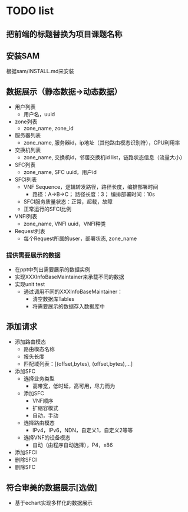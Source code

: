 # TODO list
## 把前端的标题替换为项目课题名称

## 安装SAM
根据sam/INSTALL.md来安装

## 数据展示（静态数据->动态数据）
* 用户列表
    * 用户名，uuid
* zone列表
    * zone_name, zone_id
* 服务器列表
    * zone_name, 服务器id，ip地址（其他路由模态识别符），CPU利用率
* 交换机列表
    * zone_name, 交换机id，邻居交换机id list，链路状态信息（流量大小）
* SFC列表
    * zone_name, SFC uuid，用户id
* SFCI列表
    * VNF Sequence，逻辑转发路径，路径长度，编排部署时间
        * 路径：A->B->C； 路径长度：3； 编排部署时间：10s
    * SFCI服务质量状态：正常，超载，故障
    * 正常运行的SFCI比例
* VNFI列表
    * zone_name, VNFI uuid，VNFI种类
* Request列表
    * 每个Request所属的user，部署状态, zone_name

### 提供需要展示的数据
* 在ppt中列出需要展示的数据实例
* 实现XXXInfoBaseMaintainer来承载不同的数据
* 实现unit test
    * 通过调用不同的XXXInfoBaseMaintainer：
        * 清空数据库Tables
        * 将需要展示的数据存入数据库中

## 添加请求
* 添加路由模态
    * 路由模态名称
    * 报头长度
    * 匹配域列表：[(offset,bytes), (offset,bytes),...]
* 添加SFC
    * 选择业务类型
        * 高带宽，低时延，高可用，尽力而为
    * 添加SFC
        * VNF顺序
        * 扩缩容模式
        * 自动，手动
    * 选择路由模态
        * IPv4，IPv6，NDN，自定义1，自定义2等等
    * 选择VNF的设备模态
        * 自动（由程序自动选择），P4，x86
* 添加SFCI
* 删除SFCI
* 删除SFC

## 符合审美的数据展示[选做]
* 基于echart实现多样化的数据展示
